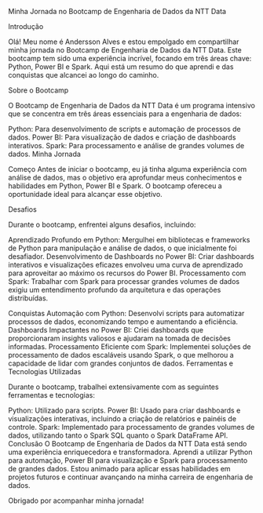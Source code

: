 Minha Jornada no Bootcamp de Engenharia de Dados da NTT Data

Introdução

Olá! Meu nome é Andersson Alves e estou empolgado em compartilhar minha jornada no Bootcamp de Engenharia de Dados da NTT Data. Este bootcamp tem sido uma experiência incrível, focando em três áreas chave: Python, Power BI e Spark. Aqui está um resumo do que aprendi e das conquistas que alcancei ao longo do caminho.

Sobre o Bootcamp

O Bootcamp de Engenharia de Dados da NTT Data é um programa intensivo que se concentra em três áreas essenciais para a engenharia de dados:

Python: Para desenvolvimento de scripts e automação de processos de dados.
Power BI: Para visualização de dados e criação de dashboards interativos.
Spark: Para processamento e análise de grandes volumes de dados.
Minha Jornada

Começo
Antes de iniciar o bootcamp, eu já tinha alguma experiência com análise de dados, mas o objetivo era aprofundar meus conhecimentos e habilidades em Python, Power BI e Spark. O bootcamp ofereceu a oportunidade ideal para alcançar esse objetivo.

Desafios

Durante o bootcamp, enfrentei alguns desafios, incluindo:

Aprendizado Profundo em Python: Mergulhei em bibliotecas e frameworks de Python para manipulação e análise de dados, o que inicialmente foi desafiador.
Desenvolvimento de Dashboards no Power BI: Criar dashboards interativos e visualizações eficazes envolveu uma curva de aprendizado para aproveitar ao máximo os recursos do Power BI.
Processamento com Spark: Trabalhar com Spark para processar grandes volumes de dados exigiu um entendimento profundo da arquitetura e das operações distribuídas.

Conquistas
Automação com Python: Desenvolvi scripts para automatizar processos de dados, economizando tempo e aumentando a eficiência.
Dashboards Impactantes no Power BI: Criei dashboards que proporcionaram insights valiosos e ajudaram na tomada de decisões informadas.
Processamento Eficiente com Spark: Implementei soluções de processamento de dados escaláveis usando Spark, o que melhorou a capacidade de lidar com grandes conjuntos de dados.
Ferramentas e Tecnologias Utilizadas

Durante o bootcamp, trabalhei extensivamente com as seguintes ferramentas e tecnologias:

Python: Utilizado para scripts.
Power BI: Usado para criar dashboards e visualizações interativas, incluindo a criação de relatórios e painéis de controle.
Spark: Implementado para processamento de grandes volumes de dados, utilizando tanto o Spark SQL quanto o Spark DataFrame API.
Conclusão
O Bootcamp de Engenharia de Dados da NTT Data está sendo uma experiência enriquecedora e transformadora. Aprendi a utilizar Python para automação, Power BI para visualização e Spark para processamento de grandes dados. Estou animado para aplicar essas habilidades em projetos futuros e continuar avançando na minha carreira de engenharia de dados.

Obrigado por acompanhar minha jornada!

